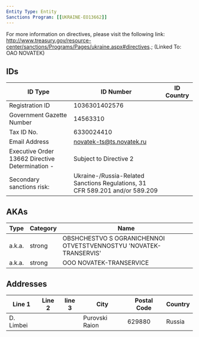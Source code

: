 ```yaml
---
Entity Type: Entity
Sanctions Program: [[UKRAINE-EO13662]]
---
```

For more information on directives, please visit the following link: http://www.treasury.gov/resource-center/sanctions/Programs/Pages/ukraine.aspx#directives.; (Linked To: OAO NOVATEK)

## IDs
| ID Type | ID Number | ID Country |
|---------|-----------|------------|
| Registration ID | 1036301402576 |  |
| Government Gazette Number | 14563310 |  |
| Tax ID No. | 6330024410 |  |
| Email Address | novatek-ts@ts.novatek.ru |  |
| Executive Order 13662 Directive Determination - | Subject to Directive 2 |  |
| Secondary sanctions risk: | Ukraine-/Russia-Related Sanctions Regulations, 31 CFR 589.201 and/or 589.209 |  |


## AKAs
| Type | Category | Name      | 
|------|----------|-----------|
| a.k.a. | strong | OBSHCHESTVO S OGRANICHENNOI OTVETSTVENNOSTYU 'NOVATEK-TRANSERVIS' |
| a.k.a. | strong | OOO NOVATEK-TRANSERVICE |


## Addresses
| Line 1 | Line 2 | line 3 | City | Postal Code| Country | 
|--------|--------|--------|------|------------|---------|
| D. Limbei |  |  | Purovski Raion | 629880 | Russia |

